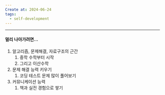 ```yaml
---
Create at: 2024-06-24
tags:
  - self-development
---
```

---

#### 멀리 나아가려면...
1. 알고리즘, 문제해결, 자료구조의 근간
	1. 중학 수학부터 시작
	2. 그리고 이산수학
2. 문제 해결 능력 키우기
	1. 코딩 테스트 문제 많이 풀어보기
3. 커뮤니케이션 능력
	1. 책과 실전 경험으로 쌓기
